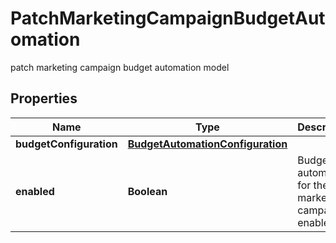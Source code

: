 

# PatchMarketingCampaignBudgetAutomation

patch marketing campaign budget automation model

## Properties

| Name | Type | Description | Notes |
|------------ | ------------- | ------------- | -------------|
|**budgetConfiguration** | [**BudgetAutomationConfiguration**](BudgetAutomationConfiguration.md) |  |  [optional] |
|**enabled** | **Boolean** | Budget automation for the marketing campaign enable |  [optional] |



